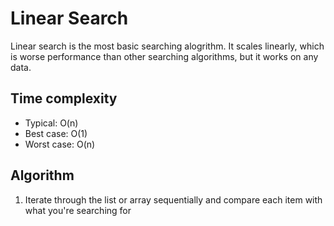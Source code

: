 # Linear Search

Linear search is the most basic searching alogrithm. It scales linearly, which is worse performance than other searching algorithms, but it works on any data.

## Time complexity

- Typical: O(n)
- Best case: O(1)
- Worst case: O(n)

## Algorithm

1. Iterate through the list or array sequentially and compare each item with what you're searching for
